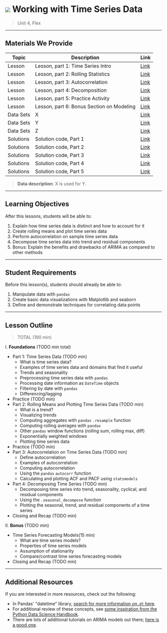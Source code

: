 # ![](https://ga-dash.s3.amazonaws.com/production/assets/logo-9f88ae6c9c3871690e33280fcf557f33.png) Working with Time Series Data

> Unit 4, Flex

---

## Materials We Provide

| Topic | Description | Link |
| --- | --- | --- |
| Lesson | Lesson, part 1: Time Series Intro | [Link](./01_time_series.ipynb)|
| Lesson | Lesson, part 2: Rolling Statistics | [Link](./02_rolling_statistics.ipynb)|
| Lesson | Lesson, part 3: Autocorrelation | [Link](./03_autocorrelation.ipynb)|
| Lesson | Lesson, part 4: Decomposition | [Link](./04_decomposition.ipynb)|
| Lesson | Lesson, part 5: Practice Activity | [Link](./05_independent_practice.ipynb)|
| Lesson | Lesson, part 6: Bonus Section on Modeling | [Link](./06_bonus_time_series_models.ipynb)|
| Data Sets | X | [Link](X)|
| Data Sets | Y | [Link](X)|
| Data Sets | Z | [Link](X)|
| Solutions | Solution code, Part 1 | [Link](X)|
| Solutions | Solution code, Part 2 | [Link](X)|
| Solutions | Solution code, Part 3 | [Link](X)|
| Solutions | Solution code, Part 4 | [Link](X)|
| Solutions | Solution code, Part 5 | [Link](X)|


> **Data description**: X is used for Y.

---

## Learning Objectives

After this lessons, students will be able to:

1. Explain how time series data is distinct and how to account for it
2. Create rolling means and plot time series data
3. Perform autocorrelation on sample time series data
4. Decompose time series data into trend and residual components
5. Bonus: Explain the benefits and drawbacks of ARIMA as compared to other methods

---

## Student Requirements

Before this lesson(s), students should already be able to:

1. Manipulate data with `pandas`
2. Create basic data visualizations with Matplotlib and seaborn
3. Define and demonstrate techniques for correlating data points

---

## Lesson Outline

> TOTAL (190 min)

I. **Foundations** (TODO min total)
- Part 1: Time Series Data (TODO min)
    - What is time series data?
    - Examples of time series data and domains that find it useful
    - Trends and seasonality
    - Preprocessing time series data with `pandas`
    - Processing date information as `DateTime` objects
    - Filtering by date with `pandas`
    - Differencing/lagging
- Practice (TODO min)
- Part 2: Rolling Means and Plotting Time Series Data (TODO min)
    - What is a trend?
    - Visualizing trends
    - Computing aggregates with `pandas` `.resample` function
    - Computing rolling averages with `pandas` 
    - Other `pandas` window functions (rolling sum, rolling max, diff)
    - Exponentially weighted windows
    - Plotting time series data
- Practice (TODO min)
- Part 3: Autocorrelation on Time Series Data (TODO min)
    - Define autocorrelation 
    - Examples of autocorrelation
    - Computing autocorrelation
    - Using the `pandas` `autocorr` function 
    - Calculating and plotting ACF and PACF using `statsmodels`
- Part 4: Decomposing Time Series (TODO min)
    - Decomposing time series into trend, seasonality, cyclical, and residual components
    - Using the `.seasonal_decompose` function
    - Plotting the seasonal, trend, and residual components of a time series
- Closing and Recap (TODO min)
   
    
II. **Bonus** (TODO min)
- Time Series Forecasting Models(15 min)
    - What are time series models?
    - Properties of time series models
    - Assumption of stationarity
    - Compare/contrast time series forecasting models
- Closing and Recap (TODO min)

---


## Additional Resources

If you are interested in more resources, check out the following:
- In Pandas' "datetime" library, [search for more information on`.dt` here](http://pandas.pydata.org/pandas-docs/stable/api.html).
- For additional review of these concepts, see [some inspiration from the Python Data Science Handbook](https://jakevdp.github.io/PythonDataScienceHandbook/03.11-working-with-time-series.html).
- There are lots of additional tutorials on ARIMA models out there; [here is a good one](http://www.statsref.com/HTML/index.html?arima.html).
